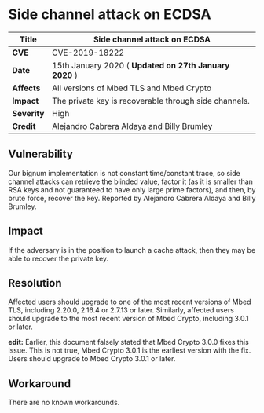 # Side channel attack on ECDSA

**Title** |  Side channel attack on ECDSA
---|---
**CVE** |  CVE-2019-18222
**Date** |  15th January 2020 ( **Updated on 27th January 2020** )
**Affects** |  All versions of Mbed TLS and Mbed Crypto
**Impact** |  The private key is recoverable through side channels.
**Severity** |  High
**Credit** |  Alejandro Cabrera Aldaya and Billy Brumley

## Vulnerability

Our bignum implementation is not constant time/constant trace, so side channel
attacks can retrieve the blinded value, factor it (as it is smaller than RSA
keys and not guaranteed to have only large prime factors), and then, by brute
force, recover the key. Reported by Alejandro Cabrera Aldaya and Billy
Brumley.

## Impact

If the adversary is in the position to launch a cache attack, then they may be
able to recover the private key.

## Resolution

Affected users should upgrade to one of the most recent versions of Mbed TLS,
including 2.20.0, 2.16.4 or 2.7.13 or later. Similarly, affected users should
upgrade to the most recent version of Mbed Crypto, including 3.0.1 or later.

**edit:** Earlier, this document falsely stated that Mbed Crypto 3.0.0 fixes
this issue. This is not true, Mbed Crypto 3.0.1 is the earliest version with
the fix. Users should upgrade to Mbed Crypto 3.0.1 or later.

## Workaround

There are no known workarounds.
